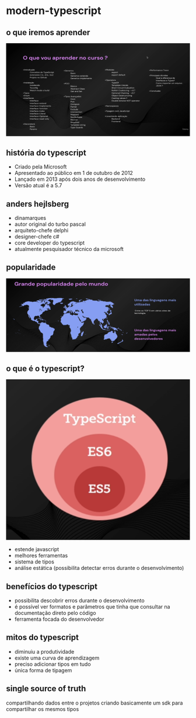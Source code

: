 # modern-typescript

## o que iremos aprender
![alt](/assets/oquevouaprender.png)

## história do typescript
* Criado pela Microsoft
* Apresentado ao público em 1 de outubro de 2012
* Lançado em 2013 após dois anos de desenvolvimento
* Versão atual é a 5.7

## anders hejlsberg
* dinamarques
* autor original do turbo pascal
* arquiteto-chefe delphi
* designer-chefe c#
* core developer do typescript
* atualmente pesquisador técnico da microsoft

## popularidade
![alt](/assets/popularidade.png)

## o que é o typescript?
![alt](/assets/typescript.png)

* estende javascript
* melhores ferramentas
* sistema de tipos
* análise estática (possibilita detectar erros durante o desenvolvimento)

## benefícios do typescript

* possibilita descobrir erros durante o desenvolvimento
* é possível ver formatos e parâmetros que tinha que consultar na documentação direto pelo código
* ferramenta focada do desenvolvedor

## mitos do typescript

* diminuiu a produtividade 
* existe uma curva de aprendizagem
* preciso adicionar tipos em tudo
* única forma de tipagem

## single source of truth

compartilhando dados entre o projetos criando basicamente um sdk para compartilhar os mesmos tipos